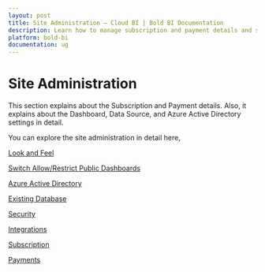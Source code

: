 ```yaml
---
layout: post
title: Site Administration – Cloud BI | Bold BI Documentation
description: Learn how to manage subscription and payment details and synchronizing users and groups with Azure AD and existing database in cloud-hosted Bold BI. 
platform: bold-bi
documentation: ug
---
```


# Site Administration

This section explains about the Subscription and Payment details. Also, it explains about the Dashboard, Data Source, and Azure Active Directory settings in detail.

You can explore the site administration in detail here,

[Look and Feel](/cloud-bi/site-administration/look-and-feel-settings/)

[Switch Allow/Restrict Public Dashboards](/cloud-bi/site-administration/dashboard-settings/)

[Azure Active Directory](/cloud-bi/site-administration/azure-active-directory/)

[Existing Database](/cloud-bi/site-administration/existing-database/)

[Security](/embedded-bi/security-configuration/cors-settings/)

[Integrations](/embedded-bi/site-administration/integrations/)

[Subscription](/cloud-bi/site-administration/subscription/)

[Payments](/cloud-bi/site-administration/payments/)